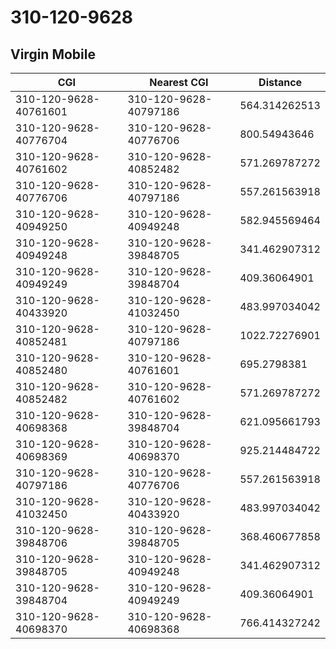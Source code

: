 # 310-120-9628
## Virgin Mobile


| CGI | Nearest CGI | Distance |
|-----|-------------|----------|
| 310-120-9628-40761601 | 310-120-9628-40797186 | 564.314262513 |
| 310-120-9628-40776704 | 310-120-9628-40776706 | 800.54943646 |
| 310-120-9628-40761602 | 310-120-9628-40852482 | 571.269787272 |
| 310-120-9628-40776706 | 310-120-9628-40797186 | 557.261563918 |
| 310-120-9628-40949250 | 310-120-9628-40949248 | 582.945569464 |
| 310-120-9628-40949248 | 310-120-9628-39848705 | 341.462907312 |
| 310-120-9628-40949249 | 310-120-9628-39848704 | 409.36064901 |
| 310-120-9628-40433920 | 310-120-9628-41032450 | 483.997034042 |
| 310-120-9628-40852481 | 310-120-9628-40797186 | 1022.72276901 |
| 310-120-9628-40852480 | 310-120-9628-40761601 | 695.2798381 |
| 310-120-9628-40852482 | 310-120-9628-40761602 | 571.269787272 |
| 310-120-9628-40698368 | 310-120-9628-39848704 | 621.095661793 |
| 310-120-9628-40698369 | 310-120-9628-40698370 | 925.214484722 |
| 310-120-9628-40797186 | 310-120-9628-40776706 | 557.261563918 |
| 310-120-9628-41032450 | 310-120-9628-40433920 | 483.997034042 |
| 310-120-9628-39848706 | 310-120-9628-39848705 | 368.460677858 |
| 310-120-9628-39848705 | 310-120-9628-40949248 | 341.462907312 |
| 310-120-9628-39848704 | 310-120-9628-40949249 | 409.36064901 |
| 310-120-9628-40698370 | 310-120-9628-40698368 | 766.414327242 |
